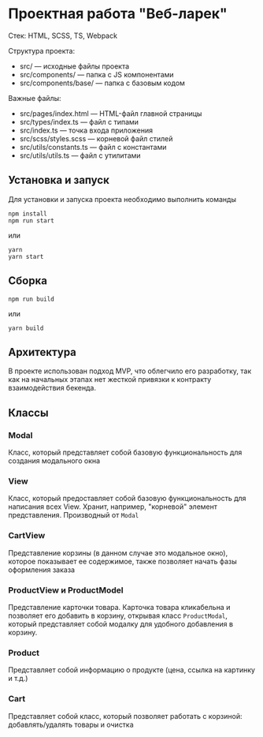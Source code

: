 # Проектная работа "Веб-ларек"

Стек: HTML, SCSS, TS, Webpack

Структура проекта:
- src/ — исходные файлы проекта
- src/components/ — папка с JS компонентами
- src/components/base/ — папка с базовым кодом

Важные файлы:
- src/pages/index.html — HTML-файл главной страницы
- src/types/index.ts — файл с типами
- src/index.ts — точка входа приложения
- src/scss/styles.scss — корневой файл стилей
- src/utils/constants.ts — файл с константами
- src/utils/utils.ts — файл с утилитами

## Установка и запуск
Для установки и запуска проекта необходимо выполнить команды

```
npm install
npm run start
```

или

```
yarn
yarn start
```
## Сборка

```
npm run build
```

или

```
yarn build
```

## Архитектура

В проекте использован подход MVP, что облегчило его разработку, так как на начальных этапах нет жесткой привязки к контракту взаимодействия бекенда.

## Классы

### Modal

Класс, который представляет собой базовую функциональность для создания модального окна

### View

Класс, который предоставляет собой базовую функциональность для написания всех View. Хранит, например, "корневой" элемент представления. Производный от `Modal`

### CartView

Представление корзины (в данном случае это модальное окно), которое показывает ее содержимое, также позволяет начать фазы оформления заказа

### ProductView и ProductModel

Представление карточки товара. Карточка товара кликабельна и позволяет его добавить в корзину, открывая класс `ProductModal`, 
который представляет собой модалку для удобного добавления в корзину.

### Product

Представляет собой информацию о продукте (цена, ссылка на картинку и т.д.)

### Cart

Представляет собой класс, который позволяет работать с корзиной: добавлять/удалять товары и очистка
